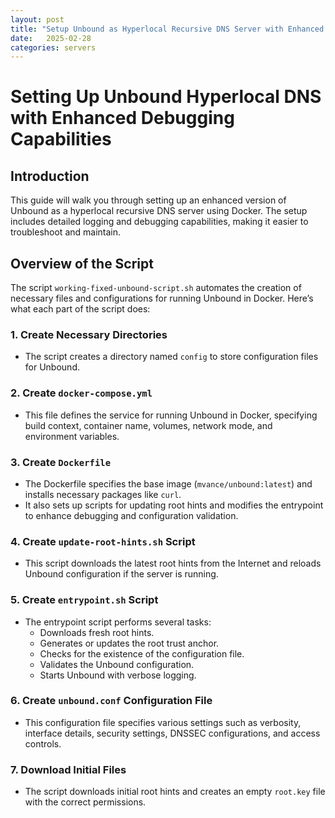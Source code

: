 ```yaml
---
layout: post
title: "Setup Unbound as Hyperlocal Recursive DNS Server with Enhanced Debugging"
date:   2025-02-28
categories: servers
---
```


# Setting Up Unbound Hyperlocal DNS with Enhanced Debugging Capabilities

## Introduction
This guide will walk you through setting up an enhanced version of Unbound as a hyperlocal recursive DNS server using Docker. The setup includes detailed logging and debugging capabilities, making it easier to troubleshoot and maintain.

## Overview of the Script
The script `working-fixed-unbound-script.sh` automates the creation of necessary files and configurations for running Unbound in Docker. Here’s what each part of the script does:

### 1. **Create Necessary Directories**
   - The script creates a directory named `config` to store configuration files for Unbound.

### 2. **Create `docker-compose.yml`**
   - This file defines the service for running Unbound in Docker, specifying build context, container name, volumes, network mode, and environment variables.

### 3. **Create `Dockerfile`**
   - The Dockerfile specifies the base image (`mvance/unbound:latest`) and installs necessary packages like `curl`.
   - It also sets up scripts for updating root hints and modifies the entrypoint to enhance debugging and configuration validation.

### 4. **Create `update-root-hints.sh` Script**
   - This script downloads the latest root hints from the Internet and reloads Unbound configuration if the server is running.

### 5. **Create `entrypoint.sh` Script**
   - The entrypoint script performs several tasks:
     - Downloads fresh root hints.
     - Generates or updates the root trust anchor.
     - Checks for the existence of the configuration file.
     - Validates the Unbound configuration.
     - Starts Unbound with verbose logging.

### 6. **Create `unbound.conf` Configuration File**
   - This configuration file specifies various settings such as verbosity, interface details, security settings, DNSSEC configurations, and access controls.

### 7. **Download Initial Files**
   - The script downloads initial root hints and creates an empty `root.key` file with the correct permissions.

